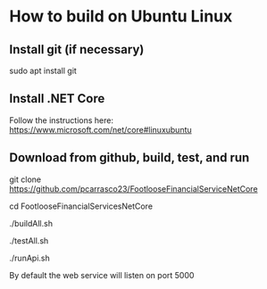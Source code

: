 # How to build on Ubuntu Linux

## Install git (if necessary)

sudo apt install git

## Install .NET Core

Follow the instructions here: https://www.microsoft.com/net/core#linuxubuntu

## Download from github, build, test, and run

git clone https://github.com/pcarrasco23/FootlooseFinancialServiceNetCore

cd FootlooseFinancialServicesNetCore

./buildAll.sh

./testAll.sh

./runApi.sh

By default the web service will listen on port 5000
